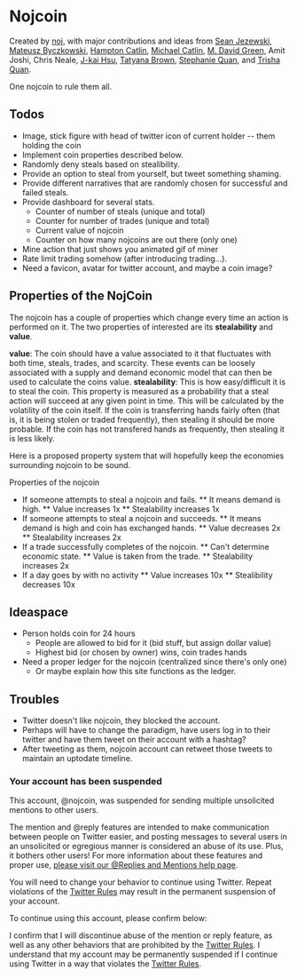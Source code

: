 Nojcoin
=======

Created by [noj](http://www.noj.cc), with major contributions and
ideas from [Sean Jezewski](https://twitter.com/sjezewski), [Mateusz
Byczkowski](https://twitter.com/matahwoosh), [Hampton
Catlin](http://www.hamptoncatlin.com/), [Michael
Catlin](http://www.mjlcatlin.com/), [M. David Green](http://www.mdavidgreen.com/), Amit Joshi, Chris Neale, [J-kai Hsu](https://twitter.com/jkaih), [Tatyana Brown](http://www.tatyanabrown.com/),
[Stephanie Quan](https://twitter.com/skinnybones), and [Trisha
Quan](https://twitter.com/Trisha).

One nojcoin to rule them all.

## Todos
* Image, stick figure with head of twitter icon of current holder -- them holding the coin
* Implement coin properties described below.
* Randomly deny steals based on stealibility.
* Provide an option to steal from yourself, but tweet something shaming.
* Provide different narratives that are randomly chosen for successful and failed steals.
* Provide dashboard for several stats.
	* Counter of number of steals (unique and total)
	* Counter for number of trades (unique and total)
	* Current value of nojcoin
	* Counter on how many nojcoins are out there (only one)
* Mine action that just shows you animated gif of miner
* Rate limit trading somehow (after introducing trading...).
* Need a favicon, avatar for twitter account, and maybe a coin image?

## Properties of the NojCoin

The nojcoin has a couple of properties which change every time an action is performed on it.  The two properties of interested are its **stealability** and **value**.

**value**:  The coin should have a value associated to it that fluctuates with both time, steals, trades, and scarcity. These events can be loosely associated with a supply and demand economic model that can then be used to calculate the coins value.
**stealability**:  This is how easy/difficult it is to steal the coin.  This property is measured as a probability that a steal action will succeed at any given point in time.  This will be calculated by the volatility of the coin itself.  If the coin is transferring hands fairly often (that is, it is being stolen or traded frequently), then stealing it should be more probable.  If the coin has not transfered hands as frequently, then stealing it is less likely.

Here is a proposed property system that will hopefully keep the economies surrounding nojcoin to be sound.

Properties of the nojcoin
* If someone attempts to steal a nojcoin and fails.
** It means demand is high.
** Value increases 1x
** Stealability increases 1x 
* If someone attempts to steal a nojcoin and succeeds.
** It means demand is high and coin has exchanged hands.
** Value decreases 2x
** Stealability increases 2x
* If a trade successfully completes of the nojcoin.
** Can't determine economic state.
** Value is taken from the trade.
** Stealability increases 2x
* If a day goes by with no activity
** Value increases 10x
** Stealibility decreases 10x


## Ideaspace
* Person holds coin for 24 hours
	* People are allowed to bid for it (bid stuff, but assign dollar value)
	* Highest bid (or chosen by owner) wins, coin trades hands
* Need a proper ledger for the nojcoin (centralized since there's only one)
	* Or maybe explain how this site functions as the ledger.

## Troubles
* Twitter doesn't like nojcoin, they blocked the account.
* Perhaps will have to change the paradigm, have users log in to their twitter and have them tweet on their account with a hashtag?
* After tweeting as them, nojcoin account can retweet those tweets to maintain an uptodate timeline.

### Your account has been suspended
This account, @nojcoin, was suspended for sending multiple unsolicited mentions to other users.

The mention and @reply features are intended to make communication between people on Twitter easier, and posting messages to several users in an unsolicited or egregious manner is considered an abuse of its use. Plus, it bothers other users! For more information about these features and proper use, [please visit our @Replies and Mentions help page](https://support.twitter.com/articles/14023).

You will need to change your behavior to continue using Twitter. Repeat violations of the [Twitter Rules](https://twitter.com/rules) may result in the permanent suspension of your account.

To continue using this account, please confirm below:

I confirm that I will discontinue abuse of the mention or reply feature, as well as any other behaviors that are prohibited by the [Twitter Rules](https://twitter.com/rules).
I understand that my account may be permanently suspended if I continue using Twitter in a way that violates the [Twitter Rules](https://twitter.com/rules).

